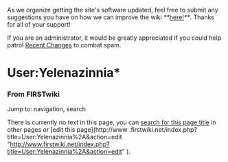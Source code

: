 As we organize getting the site's software updated, feel free to submit any
suggestions you have on how we can improve the wiki
_**_[here!](/index.php/User:Hallry/Suggestions "User:Hallry/Suggestions"
)_**_. Thanks for all of your support!

If you are an administrator, it would be greatly appreciated if you could help
patrol [Recent Changes](/index.php/Special:Recentchanges
"Special:Recentchanges" ) to combat spam.

# User:Yelenazinnia*

### From FIRSTwiki

Jump to: navigation, search

There is currently no text in this page, you can [search for this page
title](/index.php/Special:Search/Yelenazinnia%2A
"Special:Search/Yelenazinnia*" ) in other pages or [edit this page](http://www
.firstwiki.net/index.php?title=User:Yelenazinnia%2A&action=edit
"http://www.firstwiki.net/index.php?title=User:Yelenazinnia%2A&action=edit" ).

